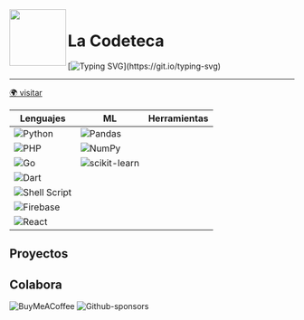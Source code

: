 <img align="left" width="100" height="100" src="https://lacodeteca.com/assets/images/coffe.png">

# La Codeteca

[![Typing SVG](https://readme-typing-svg.demolab.com/?lines=Si+vas+a+hacerlo+más+de+dos+veces;Automatizalo.;)](https://git.io/typing-svg)


***

[🌍 visitar](https://lacodeteca.com/)

| Lenguajes | ML | Herramientas |
| -- | -- | -- |
| ![Python](https://img.shields.io/badge/python-%23121011.svg?style=for-the-badge&logo=python&logoColor=ffdd54)   |  ![Pandas](https://img.shields.io/badge/pandas-%23121011.svg?style=for-the-badge&logo=pandas&logoColor=white)  |    |
| ![PHP](https://img.shields.io/badge/php-%23121011.svg?style=for-the-badge&logo=php&logoColor=white)   | ![NumPy](https://img.shields.io/badge/numpy-%23121011.svg?style=for-the-badge&logo=numpy&logoColor=white)   |    |
| ![Go](https://img.shields.io/badge/go-%23121011.svg?style=for-the-badge&logo=go&logoColor=white)  |  ![scikit-learn](https://img.shields.io/badge/scikit--learn-%23121011.svg?style=for-the-badge&logo=scikit-learn&logoColor=white)  |    |
| ![Dart](https://img.shields.io/badge/dart-%23121011.svg?style=for-the-badge&logo=dart&logoColor=white)   |    |    |
| ![Shell Script](https://img.shields.io/badge/shell_script-%23121011.svg?style=for-the-badge&logo=gnu-bash&logoColor=white)   |    |    |
| ![Firebase](https://img.shields.io/badge/firebase-%23121011.svg?style=for-the-badge&logo=firebase)  |    |    |
| ![React](https://img.shields.io/badge/react-%23121011.svg?style=for-the-badge&logo=react&logoColor=%2361DAFB)  |    |    |


## Proyectos


## Colabora

![BuyMeACoffee](https://img.shields.io/badge/Buy%20Me%20a%20Coffee-30363D?style=for-the-badge&logo=buy-me-a-coffee&logoColor=black)
![Github-sponsors](https://img.shields.io/badge/sponsor-30363D?style=for-the-badge&logo=GitHub-Sponsors&logoColor=#EA4AAA)
